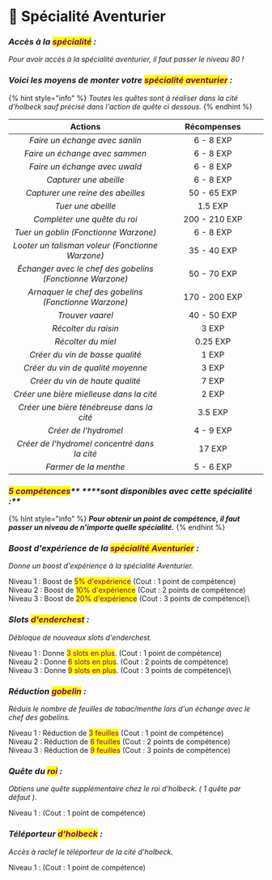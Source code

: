 # 🏃 Spécialité Aventurier

### _**Accès à la **<mark style="color:purple;">**spécialité**</mark>** :**_ &#x20;

_Pour avoir accès à la spécialité aventurier, il faut passer le niveau 80 !_

### _**Voici les moyens de monter votre **<mark style="color:purple;">**spécialité aventurier**</mark>** :**_&#x20;

{% hint style="info" %}
_Toutes les quêtes sont à réaliser dans la cité d'holbeck sauf précisé dans l'action de quête ci dessous._
{% endhint %}

<table><thead><tr><th width="490" align="center">Actions</th><th width="259" align="center">Récompenses</th></tr></thead><tbody><tr><td align="center"><em>Faire un échange avec sanlin</em></td><td align="center">6 - 8 EXP</td></tr><tr><td align="center"><em>Faire un échange avec sammen</em></td><td align="center">6 - 8 EXP</td></tr><tr><td align="center"><em>Faire un échange avec uwald</em></td><td align="center">6 - 8 EXP</td></tr><tr><td align="center"><em>Capturer une abeille</em></td><td align="center">6 - 8 EXP</td></tr><tr><td align="center"><em>Capturer une reine des abeilles</em></td><td align="center">50 - 65 EXP</td></tr><tr><td align="center"><em>Tuer une abeille</em></td><td align="center">1.5 EXP</td></tr><tr><td align="center"><em>Compléter une quête du roi</em></td><td align="center">200 - 210 EXP</td></tr><tr><td align="center"><em>Tuer un goblin (Fonctionne Warzone)</em></td><td align="center">6 - 8 EXP</td></tr><tr><td align="center"><em>Looter un talisman voleur (Fonctionne Warzone)</em></td><td align="center">35 - 40 EXP</td></tr><tr><td align="center"><em>Échanger avec le chef des gobelins (Fonctionne Warzone)</em></td><td align="center">50 - 70 EXP</td></tr><tr><td align="center"><em>Arnaquer le chef des gobelins (Fonctionne Warzone)</em></td><td align="center">170 - 200 EXP</td></tr><tr><td align="center"><em>Trouver vaarel</em></td><td align="center">40 - 50 EXP</td></tr><tr><td align="center"><em>Récolter du raisin</em></td><td align="center">3 EXP</td></tr><tr><td align="center"><em>Récolter du miel</em></td><td align="center">0.25 EXP</td></tr><tr><td align="center"><em>Créer du vin de basse qualité</em></td><td align="center">1 EXP</td></tr><tr><td align="center"><em>Créer du vin de qualité moyenne</em></td><td align="center">3 EXP</td></tr><tr><td align="center"><em>Créer du vin de haute qualité</em></td><td align="center">7 EXP</td></tr><tr><td align="center"><em>Créer une bière mielleuse dans la cité</em></td><td align="center">2 EXP</td></tr><tr><td align="center"><em>Créer une bière ténébreuse dans la cité</em></td><td align="center">3.5 EXP</td></tr><tr><td align="center"><em>Créer de l'hydromel</em></td><td align="center">4 - 9 EXP</td></tr><tr><td align="center"><em>Créer de l'hydromel concentré dans la cité</em></td><td align="center">17 EXP</td></tr><tr><td align="center"><em>Farmer de la menthe</em></td><td align="center">5 - 6 EXP</td></tr></tbody></table>

### _<mark style="color:purple;">**5 compétences**</mark>** ****sont disponibles avec cette spécialité :**_

{% hint style="info" %}
_**Pour obtenir un point de compétence, il faut passer un niveau de n'importe quelle spécialité.**_&#x20;
{% endhint %}

### _Boost d'expérience de la <mark style="color:purple;">spécialité Aventurier</mark> :_&#x20;

_Donne un boost d'expérience à la spécialité Aventurier._

Niveau 1 : Boost de <mark style="color:purple;">5% d'expérience</mark> (Cout : 1 point de compétence) \
Niveau 2 : Boost de <mark style="color:purple;">10% d'expérience</mark> (Cout : 2 points de compétence) \
Niveau 3 : Boost de <mark style="color:purple;">20% d'expérience</mark> (Cout : 3 points de compétence)\


### _Slots <mark style="color:purple;">d'enderchest</mark> :_&#x20;

_Débloque de nouveaux slots d'enderchest._

Niveau 1 : Donne <mark style="color:purple;">3 slots en plus</mark>. (Cout : 1 point de compétence) \
Niveau 2 : Donne <mark style="color:purple;">6 slots en plus</mark>. (Cout : 2 points de compétence) \
Niveau 3 : Donne <mark style="color:purple;">9 slots en plus</mark>. (Cout : 3 points de compétence)\


### _Réduction <mark style="color:purple;">gobelin</mark> :_&#x20;

_Réduis le nombre de feuilles de tabac/menthe lors d'un échange avec le chef des gobelins._

Niveau 1 : Réduction de <mark style="color:purple;">3 feuilles</mark> (Cout : 1 point de compétence) \
Niveau 2 : Réduction de <mark style="color:purple;">6 feuilles</mark> (Cout : 2 points de compétence) \
Niveau 3 : Réduction de <mark style="color:purple;">9 feuilles</mark> (Cout : 3 points de compétence)&#x20;

### _Quête du <mark style="color:purple;">roi</mark> :_&#x20;

_Obtiens une quête supplémentaire chez le roi d'holbeck. ( 1 quête par défaut )._

Niveau 1 : (Cout : 1 point de compétence)

### _Téléporteur <mark style="color:purple;">d'holbeck</mark> :_&#x20;

_Accès à raclef le téléporteur de la cité d'holbeck._

Niveau 1 : (Cout : 1 point de compétence)
